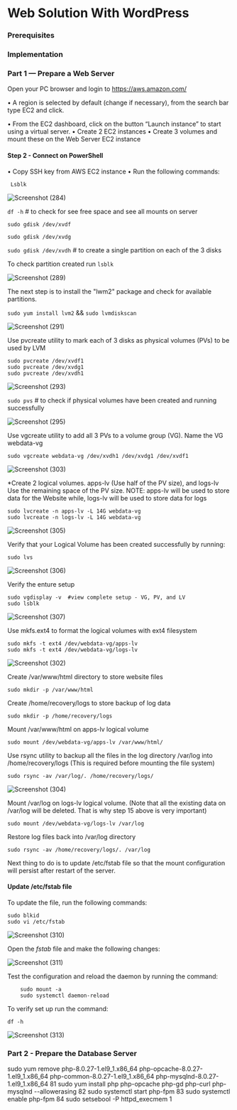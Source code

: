  # Web Solution With WordPress

### Prerequisites

### Implementation

###  Part 1 — Prepare a Web Server
Open your PC browser and login to https://aws.amazon.com/ 
 
• A region is selected by default (change if necessary), from the search bar type EC2 and 
click. 
 
• From the EC2 dashboard, click on the button “Launch instance” to start using a virtual 
server. 
•	Create 2 EC2 instances
•	Create 3 volumes and mount these on the Web Server EC2 instance  


#### Step 2 - Connect on PowerShell
•	Copy  SSH key from AWS EC2 instance
•	Run the following commands:

` Lsblk` 

![Screenshot (284)](https://github.com/ettebaDwop/Project6-Wordpress/assets/7973831/782c2810-65a8-42fd-92af-449342726248)

`df -h`    # to check for  see free space and see all mounts on server


`sudo gdisk /dev/xvdf` 

`sudo gdisk /dev/xvdg`

`sudo gdisk /dev/xvdh`     # to create a single partition on each of the 3 disks

To check partition created run    `lsblk`

![Screenshot (289)](https://github.com/ettebaDwop/Project6-Wordpress/assets/7973831/298682e8-dea2-42a5-b9a2-b9d3580a5207)

The next step is to install the "lwm2" package and check for available partitions.

`sudo yum install lvm2`  &&  `sudo lvmdiskscan`

![Screenshot (291)](https://github.com/ettebaDwop/Project6-Wordpress/assets/7973831/e9e96965-8c36-4887-a64e-1379a2e79975)

Use pvcreate utility to mark each of 3 disks as physical volumes (PVs) to be used by LVM

```
sudo pvcreate /dev/xvdf1
sudo pvcreate /dev/xvdg1
sudo pvcreate /dev/xvdh1
```

![Screenshot (293)](https://github.com/ettebaDwop/Project6-Wordpress/assets/7973831/03675165-59b9-4a78-80f8-932d8e679f54)

`sudo pvs`   # to check if physical volumes have been created and running successfully

![Screenshot (295)](https://github.com/ettebaDwop/Project6-Wordpress/assets/7973831/a4206ccd-2669-44d0-9f64-de407e5c1802)

Use vgcreate utility to add all 3 PVs to a volume group (VG). Name the VG webdata-vg

`sudo vgcreate webdata-vg /dev/xvdh1 /dev/xvdg1 /dev/xvdf1`

![Screenshot (303)](https://github.com/ettebaDwop/Project6-Wordpress/assets/7973831/0c68e40d-8d5f-4fe4-96b4-0f2037e9c8f0)

*Create 2 logical volumes. apps-lv (Use half of the PV size), and logs-lv Use the remaining space of the PV size. NOTE: apps-lv will be used to store data for the Website while, logs-lv will be used to store data for logs

```
sudo lvcreate -n apps-lv -L 14G webdata-vg
sudo lvcreate -n logs-lv -L 14G webdata-vg
```
![Screenshot (305)](https://github.com/ettebaDwop/Project6-Wordpress/assets/7973831/6ad90b76-3e76-4c77-b7c1-63eb6d5a6867)

Verify that your Logical Volume has been created successfully by running: 

`sudo lvs`

![Screenshot (306)](https://github.com/ettebaDwop/Project6-Wordpress/assets/7973831/12f4b7f1-daae-494f-abc0-fff6fccd5ac3)

Verify the enture setup
```
sudo vgdisplay -v  #view complete setup - VG, PV, and LV
sudo lsblk
```
![Screenshot (307)](https://github.com/ettebaDwop/Project6-Wordpress/assets/7973831/0e40963f-cef4-4558-bfed-0307ed48bd5f)

Use mkfs.ext4 to format the logical volumes with ext4 filesystem

```
sudo mkfs -t ext4 /dev/webdata-vg/apps-lv
sudo mkfs -t ext4 /dev/webdata-vg/logs-lv
```
![Screenshot (302)](https://github.com/ettebaDwop/Project6-Wordpress/assets/7973831/7fd3b1e5-8e7c-41d9-b5ac-25bd2b0d990c)

Create /var/www/html directory to store website files

`sudo mkdir -p /var/www/html`

Create /home/recovery/logs to store backup of log data

`sudo mkdir -p /home/recovery/logs`

Mount /var/www/html on apps-lv logical volume

`sudo mount /dev/webdata-vg/apps-lv /var/www/html/`

Use rsync utility to backup all the files in the log directory /var/log into /home/recovery/logs (This is required before mounting the file system)

`sudo rsync -av /var/log/. /home/recovery/logs/`

![Screenshot (304)](https://github.com/ettebaDwop/Project6-Wordpress/assets/7973831/80ed5960-a6e2-4158-a2dd-4170146e35c3)

Mount /var/log on logs-lv logical volume. (Note that all the existing data on /var/log will be deleted. That is why step 15 above is very
important)

`sudo mount /dev/webdata-vg/logs-lv /var/log`

Restore log files back into /var/log directory

`sudo rsync -av /home/recovery/logs/. /var/log`

Next thing to do is to update /etc/fstab file so that the mount configuration will persist after restart of the server.

#### Update  /etc/fstab file
To update the file, run the following commands:
```
sudo blkid
sudo vi /etc/fstab
```
![Screenshot (310)](https://github.com/ettebaDwop/Project6-Wordpress/assets/7973831/93a55c4b-e758-43ae-90e7-864df7f32f19)

Open the *fstab* file and make the following changes:

![Screenshot (311)](https://github.com/ettebaDwop/Project6-Wordpress/assets/7973831/fde6bf52-e903-43dd-9ab1-8a02d8668856)


Test the configuration and reload the daemon by running the command:

```
    sudo mount -a
    sudo systemctl daemon-reload
```

To verify set up run the command:

`df -h`

![Screenshot (313)](https://github.com/ettebaDwop/Project6-Wordpress/assets/7973831/bfa79c1c-3866-4e0c-8c6c-b1f3e6cd487e)

### Part 2 - Prepare the Database Server

sudo yum remove php-8.0.27-1.el9_1.x86_64 php-opcache-8.0.27-1.el9_1.x86_64 php-common-8.0.27-1.el9_1.x86_64 php-mysqlnd-8.0.27-1.el9_1.x86_64
   81  sudo yum install php php-opcache php-gd php-curl php-mysqlnd --allowerasing
   82  sudo systemctl start php-fpm
   83  sudo systemctl enable php-fpm
   84  sudo setsebool -P httpd_execmem 1






